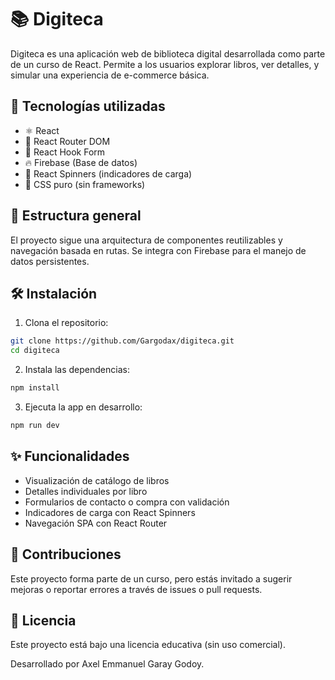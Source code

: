 # 📚 Digiteca

Digiteca es una aplicación web de biblioteca digital desarrollada como parte de un curso de React. Permite a los usuarios explorar libros, ver detalles, y simular una experiencia de e-commerce básica.

## 🚀 Tecnologías utilizadas

- ⚛️ React
- 🔁 React Router DOM
- 📄 React Hook Form
- 🔥 Firebase (Base de datos)
- 🎡 React Spinners (indicadores de carga)
- 🎨 CSS puro (sin frameworks)

## 📂 Estructura general

El proyecto sigue una arquitectura de componentes reutilizables y navegación basada en rutas. Se integra con Firebase para el manejo de datos persistentes.

## 🛠️ Instalación

1. Clona el repositorio:

```bash
git clone https://github.com/Gargodax/digiteca.git
cd digiteca
```

2. Instala las dependencias:

```bash
npm install
```

3. Ejecuta la app en desarrollo:

```bash
npm run dev
```

## ✨ Funcionalidades

- Visualización de catálogo de libros
- Detalles individuales por libro
- Formularios de contacto o compra con validación
- Indicadores de carga con React Spinners
- Navegación SPA con React Router

## 🤝 Contribuciones
Este proyecto forma parte de un curso, pero estás invitado a sugerir mejoras o reportar errores a través de issues o pull requests.

## 📄 Licencia
Este proyecto está bajo una licencia educativa (sin uso comercial).

Desarrollado por Axel Emmanuel Garay Godoy.
